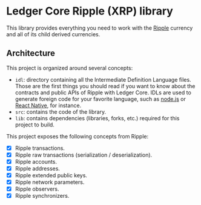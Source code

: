 # Ledger Core Ripple (XRP) library

This library provides everything you need to work with the [Ripple] currency and all of its
child derived currencies.

## Architecture

This project is organized around several concepts:

  - `idl`: directory containing all the Intermediate Definition Language files. Those are the first
    things you should read if you want to know about the contracts and public APIs of Ripple with
    Ledger Core. IDLs are used to generate foreign code for your favorite language, such as
    [node.js] or [React Native], for instance.
  - `src`: contains the code of the library.
  - `lib`: contains dependencies (libraries, forks, etc.) required for this project to build.

This project exposes the following concepts from Ripple:

  - [x] Ripple transactions.
  - [x] Ripple raw transactions (serialization / deserialization).
  - [x] Ripple accounts.
  - [x] Ripple addresses.
  - [x] Ripple extended public keys.
  - [x] Ripple network parameters.
  - [x] Ripple observers.
  - [x] Ripple synchronizers.

[Ripple]: https://ripple.com
[node.js]: https://nodejs.org
[React Native]: https://facebook.github.io/react-native
